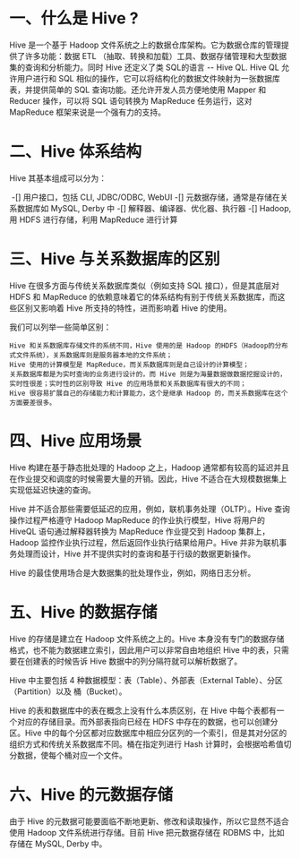 # 一、什么是 Hive ?

Hive 是一个基于 Hadoop 文件系统之上的数据仓库架构。它为数据仓库的管理提供了许多功能：数据 ETL （抽取、转换和加载）工具、数据存储管理和大型数据集的查询和分析能力。同时 Hive 还定义了类 SQL的语言 -- Hive QL. Hive QL 允许用户进行和 SQL 相似的操作，它可以将结构化的数据文件映射为一张数据库表，并提供简单的 SQL 查询功能。还允许开发人员方便地使用 Mapper 和 Reducer 操作，可以将 SQL 语句转换为 MapReduce 任务运行，这对 MapReduce 框架来说是一个强有力的支持。


# 二、Hive 体系结构
Hive 其基本组成可以分为：

  -[] 用户接口，包括 CLI, JDBC/ODBC, WebUI
  -[] 元数据存储，通常是存储在关系数据库如 MySQL, Derby 中
  -[] 解释器、编译器、优化器、执行器
  -[] Hadoop, 用 HDFS 进行存储，利用 MapReduce 进行计算
  
  
 # 三、Hive 与关系数据库的区别
  Hive 在很多方面与传统关系数据库类似（例如支持 SQL 接口），但是其底层对 HDFS 和 MapReduce 的依赖意味着它的体系结构有别于传统关系数据库，而这些区别又影响着 Hive 所支持的特性，进而影响着 Hive 的使用。
  
  我们可以列举一些简单区别：

    Hive 和关系数据库存储文件的系统不同，Hive 使用的是 Hadoop 的HDFS（Hadoop的分布式文件系统），关系数据库则是服务器本地的文件系统；
    Hive 使用的计算模型是 MapReduce，而关系数据库则是自己设计的计算模型；
    关系数据库都是为实时查询的业务进行设计的，而 Hive 则是为海量数据做数据挖掘设计的，实时性很差；实时性的区别导致 Hive 的应用场景和关系数据库有很大的不同；
    Hive 很容易扩展自己的存储能力和计算能力，这个是继承 Hadoop 的，而关系数据库在这个方面要差很多。
    
    
# 四、Hive 应用场景

  Hive 构建在基于静态批处理的 Hadoop 之上，Hadoop 通常都有较高的延迟并且在作业提交和调度的时候需要大量的开销。因此，Hive 不适合在大规模数据集上实现低延迟快速的查询。

  Hive 并不适合那些需要低延迟的应用，例如，联机事务处理（OLTP）。Hive 查询操作过程严格遵守 Hadoop MapReduce 的作业执行模型，Hive 将用户的 HiveQL 语句通过解释器转换为 MapReduce 作业提交到 Hadoop 集群上，Hadoop 监控作业执行过程，然后返回作业执行结果给用户。Hive 并非为联机事务处理而设计，Hive 并不提供实时的查询和基于行级的数据更新操作。

  Hive 的最佳使用场合是大数据集的批处理作业，例如，网络日志分析。
  
  
  
# 五、Hive 的数据存储

  Hive 的存储是建立在 Hadoop 文件系统之上的。Hive 本身没有专门的数据存储格式，也不能为数据建立索引，因此用户可以非常自由地组织 Hive 中的表，只需要在创建表的时候告诉 Hive 数据中的列分隔符就可以解析数据了。

  Hive 中主要包括 4 种数据模型：表（Table）、外部表（External Table）、分区（Partition）以及 桶（Bucket）。

  Hive 的表和数据库中的表在概念上没有什么本质区别，在 Hive 中每个表都有一个对应的存储目录。而外部表指向已经在 HDFS 中存在的数据，也可以创建分区。Hive 中的每个分区都对应数据库中相应分区列的一个索引，但是其对分区的组织方式和传统关系数据库不同。桶在指定列进行 Hash 计算时，会根据哈希值切分数据，使每个桶对应一个文件。
  
  
# 六、Hive 的元数据存储

  由于 Hive 的元数据可能要面临不断地更新、修改和读取操作，所以它显然不适合使用 Hadoop 文件系统进行存储。目前 Hive 把元数据存储在 RDBMS 中，比如存储在 MySQL, Derby 中。
  

